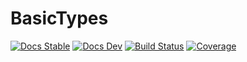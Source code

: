 # BasicTypes

[![Docs Stable](https://img.shields.io/badge/docs-stable-blue.svg)](https://tec-esc-tools.io.esa.int/BasicTypes.jl)
[![Docs Dev](https://img.shields.io/badge/docs-dev-blue.svg)](https://tec-esc-tools.io.esa.int/BasicTypes.jl/dev)
[![Build Status](https://gitlab.esa.int/tec-esc-tools/BasicTypes.jl/badges/main/pipeline.svg)](https://gitlab.esa.int/tec-esc-tools/BasicTypes.jl/pipelines)
[![Coverage](https://gitlab.esa.int/tec-esc-tools/BasicTypes.jl/badges/main/coverage.svg)](https://gitlab.esa.int/tec-esc-tools/BasicTypes.jl/commits/main)
